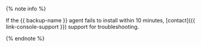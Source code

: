 {% note info %}

If the {{ backup-name }} agent fails to install within 10 minutes, [contact]({{ link-console-support }}) support for troubleshooting.

{% endnote %}